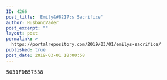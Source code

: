 ```yaml
---
ID: 4266
post_title: 'Emily&#8217;s Sacrifice'
author: HusbandVader
post_excerpt: ""
layout: post
permalink: >
  https://portalrepository.com/2019/03/01/emilys-sacrifice/
published: true
post_date: 2019-03-01 18:00:58
---
```

<pre>5031FDB57538</pre>